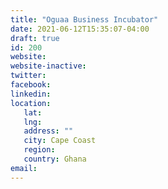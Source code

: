```yaml
---
title: "Oguaa Business Incubator"
date: 2021-06-12T15:35:07-04:00
draft: true
id: 200
website: 
website-inactive: 
twitter: 
facebook: 
linkedin: 
location: 
   lat: 
   lng: 
   address: ""
   city: Cape Coast
   region: 
   country: Ghana
email: 
---
```



